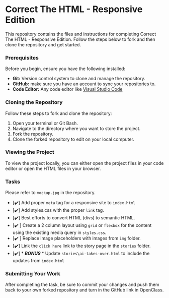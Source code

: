 # Correct The HTML - Responsive Edition

This repository contains the files and instructions for completing Correct The HTML - Responsive Edition. Follow the steps below to fork and then clone the repository and get started.

### Prerequisites

Before you begin, ensure you have the following installed:

- **Git:** Version control system to clone and manage the repository.
- **GitHub:** make sure you have an account to sync your repositories to.
- **Code Editor:** Any code editor like [Visual Studio Code](https://code.visualstudio.com/)

### Cloning the Repository

Follow these steps to fork and clone the repository:

1. Open your terminal or Git Bash.
2. Navigate to the directory where you want to store the project.
3. Fork the repository.
4. Clone the forked repository to edit on your local computer.

### Viewing the Project

To view the project locally, you can either open the project files in your code editor or open the HTML files in your browser.

### Tasks

Please refer to `mockup.jpg` in the repository.

- [✔️] Add proper `meta` tag for a responsive site to `index.html`
- [✔️] Add styles.css with the proper `link` tag.
- [✔️] Best efforts to convert HTML (divs) to semantic HTML.
- [✔️ ] Create a 2 column layout using `grid` or `flexbox` for the content using the existing media query in `styles.css`.
- [✔️ ] Replace image placeholders with images from `img` folder.
- [✔️] Link the `click here` link to the story page in the `stories` folder.
- [✔️] * ***BONUS*** * Update `stories\ai-takes-over.html` to include the updates from `index.html`

### Submitting Your Work

After completing the task, be sure to commit your changes and push them back to your own forked repository and turn in the GitHub link in OpenClass.

